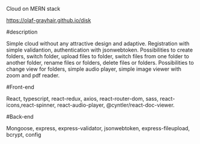 Cloud on MERN stack

https://olaf-grayhair.github.io/disk

#description

Simple cloud without any attractive design and adaptive.
Registration with simple validantion, authentication with jsonwebtoken.
Possibilities to create folders, switch folder, upload files to folder, 
switch files from one folder to another folder, rename files or folders, delete files or folders.
Possibilities to change view for folders, simple audio player, simple image viewer with zoom and pdf reader.


#Front-end

React, typescript, react-redux, axios, react-router-dom, sass, react-icons,react-spinner, react-audio-player, @cyntler/react-doc-viewer.

#Back-end

Mongoose, express, express-validator, jsonwebtoken, express-fileupload, bcrypt, config
